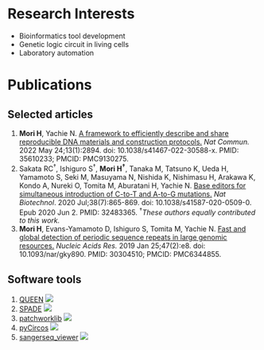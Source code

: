 # Research Interests
- Bioinformatics tool development
- Genetic logic circuit in living cells
- Laboratory automation

# Publications
## Selected articles
1. **Mori H**, Yachie N. <u>[A framework to efficiently describe and share reproducible DNA materials and construction protocols.](https://www.nature.com/articles/s41467-022-30588-x)</u> *Nat Commun.* 2022 May 24;13(1):2894. doi: 10.1038/s41467-022-30588-x. PMID: 35610233; PMCID: PMC9130275.
2. Sakata RC<sup>†</sup>, Ishiguro S<sup>†</sup>, **Mori H<sup>†</sup>**, Tanaka M, Tatsuno K, Ueda H, Yamamoto S, Seki M, Masuyama N, Nishida K, Nishimasu H, Arakawa K, Kondo A, Nureki O, Tomita M, Aburatani H, Yachie N. <u>[Base editors for simultaneous introduction of C-to-T and A-to-G mutations.](https://www.nature.com/articles/s41587-020-0509-0)</u> *Nat Biotechnol*. 2020 Jul;38(7):865-869. doi: 10.1038/s41587-020-0509-0. Epub 2020 Jun 2. PMID: 32483365. <sup>†</sup>*These authors equally contributed to this work.*
3. **Mori H**, Evans-Yamamoto D, Ishiguro S, Tomita M, Yachie N. <u>[Fast and global detection of periodic sequence repeats in large genomic resources.](https://academic.oup.com/nar/article/47/2/e8/5124599)</u> *Nucleic Acids Res.* 2019 Jan 25;47(2):e8. doi: 10.1093/nar/gky890. PMID: 30304510; PMCID: PMC6344855.

## Software tools
1. [QUEEN](https://github.com/yachielab/QUEEN) <img src="https://img.shields.io/github/stars/yachielab/QUEEN.svg?style=social">
2. [SPADE](https://github.com/yachielab/SPADE) <img src="https://img.shields.io/github/stars/yachielab/SPADE.svg?style=social">
3. [patchworklib](https://github.com/ponnhide/patchworklib) <img src="https://img.shields.io/github/stars/ponnhide/patchworklib.svg?style=social">
4. [pyCircos](https://github.com/ponnhide/pyCircos) <img src="https://img.shields.io/github/stars/ponnhide/pyCircos.svg?style=social">
5. [sangerseq_viewer](https://github.com/ponnhide/sangerseq_viewer) <img src="https://img.shields.io/github/stars/ponnhide/sangerseq_viewer.svg?style=social">
